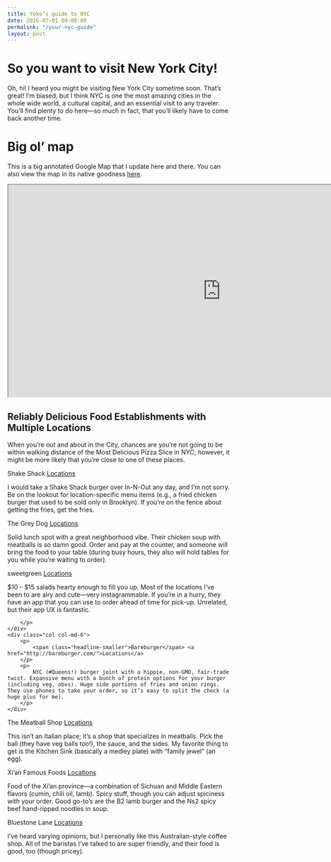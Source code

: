 ```yaml
---
title: Yoko’s guide to NYC
date: 2016-07-01 00:00:00
permalink: "/your-nyc-guide"
layout: post
---
```


# So you want to visit New York City!

Oh, hi! I heard you might be visiting New York City sometime soon. That’s great! I’m biased, but I think NYC is one the most amazing cities in the whole wide world, a cultural capital, and an essential visit to any traveler. You’ll find plenty to do here—so much in fact, that you’ll likely have to come back another time.

# Big ol’ map

This is a big annotated Google Map that I update here and there. You can also view the map in its native goodness [here](https://drive.google.com/open?id=16FX4JH13RlT1lB_o1_keDbCWHG0&usp=sharing).

<iframe src="https://www.google.com/maps/d/u/0/embed?mid=16FX4JH13RlT1lB_o1_keDbCWHG0" width="960" height="480"></iframe>

## Reliably Delicious Food Establishments with Multiple Locations

When you’re out and about in the City, chances are you’re not going to be within walking distance of the Most Delicious Pizza Slice in NYC; however, it might be more likely that you’re close to one of these places. 

<div class="cols">
    <div class="col col-md-6">
        <p>
            <span class="headline-smaller">Shake Shack</span> <a href="https://www.shakeshack.com/locations/">Locations</a>
        </p>
        <p>
            I would take a Shake Shack burger over In-N-Out any day, and I’m not sorry. Be on the lookout for location-specific menu items (e.g., a fried chicken burger that used to be sold only in Brooklyn). If you’re on the fence about getting the fries, get the fries.
        </p>
    </div>
    <div class="col col-md-6">
        <p>
            <span class="headline-smaller">The Grey Dog</span> <a href="https://thegreydog.com/locations-hours/">Locations</a>
        </p>
        <p>
            Solid lunch spot with a great neighborhood vibe. Their chicken soup with meatballs is so damn good. Order and pay at the counter, and someone will bring the food to your table (during busy hours, they also will hold tables for you while you’re waiting to order).
        </p>
    </div>
</div>
<div class="cols">
    <div class="col col-md-6">
        <p>
            <span class="headline-smaller">sweetgreen</span> <a href="http://www.sweetgreen.com/locations/">Locations</a>
        </p>
        <p>
            $10 – $15 salads hearty enough to fill you up. Most of the locations I’ve been to are airy and cute—very instagrammable. If you’re in a hurry, they have an app that you can use to order ahead of time for pick-up. Unrelated, but their app UX is fantastic.

        </p>
    </div>
    <div class="col col-md-6">
        <p>
            <span class="headline-smaller">Bareburger</span> <a href="http://bareburger.com/">Locations</a>
        </p>
        <p>
            NYC (#Queens!) burger joint with a hippie, non-GMO, fair-trade twist. Expansive menu with a bunch of protein options for your burger (including veg, obvs). Huge side portions of fries and onion rings. They use phones to take your order, so it’s easy to split the check (a huge plus for me).
        </p>
    </div>
</div>
<div class="cols">
    <div class="col col-md-6">
        <p>
            <span class="headline-smaller">The Meatball Shop</span> <a href="http://www.themeatballshop.com/locations/">Locations</a>
        </p>
        <p>
            This isn’t an Italian place; it’s a shop that specializes in meatballs. Pick the ball (they have veg balls too!), the sauce, and the sides. My favorite thing to get is the Kitchen Sink (basically a medley plate) with “family jewel” (an egg).
        </p>
    </div>
    <div class="col col-md-6">
        <p>
            <span class="headline-smaller">Xi’an Famous Foods</span> <a href="http://xianfoods.com/locations/">Locations</a>
        </p>
        <p>
            Food of the Xi’an province—a combination of Sichuan and Middle Eastern flavors (cumin, chili oil, lamb). Spicy stuff, though you can adjust spiciness with your order. Good go-to’s are the B2 lamb burger and the Ns2 spicy beef hand-ripped noodles in soup.
        </p>
    </div>
</div>
<div class="cols">
    <div class="col col-md-6">
        <p>
            <span class="headline-smaller">Bluestone Lane</span> <a href="https://www.bluestonelaneny.com/">Locations</a>
        </p>
        <p>
            I’ve heard varying opinions, but I personally like this Australian-style coffee shop. All of the baristas I’ve talked to are super friendly, and their food is good, too (though pricey).
        </p>
    </div>
</div>
